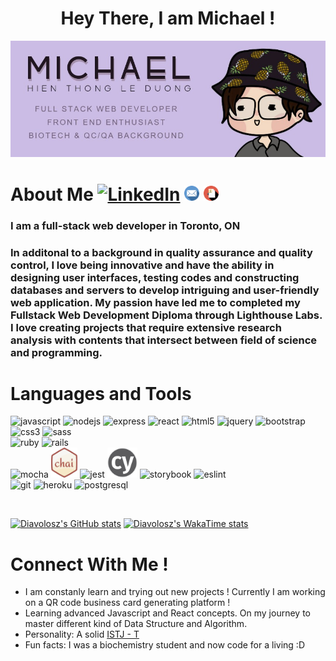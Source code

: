 <h1 style="text-align: center; font-weight: bold;">Hey There, I am Michael ! </h1>

![alt text](./img/BANNER.jpg)


# About Me [<img alt="LinkedIn" height="24px" width="auto" src="https://cdn.jsdelivr.net/gh/devicons/devicon/icons/linkedin/linkedin-original.svg" />](https://www.linkedin.com/in/hienthong-leduong/) [<img alt="Email" height="24px" width="auto" src="./img/email.png" />](mailto:htleduong529@gmail.com) [<img alt="Resume" height="24px" width="auto" src="./img/resumeicon.png" />](https://resume.creddle.io/resume/c61f41ah7ax)

### I am a full-stack web developer in Toronto, ON

### In additonal to a background in quality assurance and quality control, I love being innovative and have the ability in designing user interfaces, testing codes and constructing databases and servers to develop intriguing and user-friendly web application. My passion have led me to completed my Fullstack Web Development Diploma through Lighthouse Labs. I love creating projects that require extensive research analysis with contents that intersect between field of science and programming.


# Languages and Tools
<p> 
<img alt="javascript" height="48px" src="https://cdn.jsdelivr.net/gh/devicons/devicon/icons/javascript/javascript-plain.svg" />
<img alt="nodejs" height="48px" src="https://cdn.jsdelivr.net/gh/devicons/devicon/icons/nodejs/nodejs-original-wordmark.svg" />
<img alt="express" height="48px" src="https://cdn.jsdelivr.net/gh/devicons/devicon/icons/express/express-original-wordmark.svg" />
<img alt="react" height="48px" src="https://cdn.jsdelivr.net/gh/devicons/devicon/icons/react/react-original-wordmark.svg" />
<img alt="html5" height="48px" src="https://cdn.jsdelivr.net/gh/devicons/devicon/icons/html5/html5-original-wordmark.svg" />
<img alt="jquery" height="48px" src="https://cdn.jsdelivr.net/gh/devicons/devicon/icons/jquery/jquery-original-wordmark.svg" />
<img alt="bootstrap" height="48px" src="https://cdn.jsdelivr.net/gh/devicons/devicon/icons/bootstrap/bootstrap-plain-wordmark.svg" />
<img alt="css3" height="48px" src="https://cdn.jsdelivr.net/gh/devicons/devicon/icons/css3/css3-original-wordmark.svg" />
<img alt="sass" height="48px" src="https://cdn.jsdelivr.net/gh/devicons/devicon/icons/sass/sass-original.svg" />

<br>

<img alt="ruby" height="48px" src="https://cdn.jsdelivr.net/gh/devicons/devicon/icons/ruby/ruby-original-wordmark.svg" />
<img alt="rails" height="48px" src="https://cdn.jsdelivr.net/gh/devicons/devicon/icons/rails/rails-plain-wordmark.svg" />

<br>

<img alt="mocha" height="48px" src="https://cdn.jsdelivr.net/gh/devicons/devicon/icons/mocha/mocha-plain.svg" />
<img alt="chai" height="48px" src="./img/chai.png" />
<img alt="jest" height="48px" src="https://cdn.jsdelivr.net/gh/devicons/devicon/icons/jest/jest-plain.svg" />
<img alt="cypress" height="48px" src="./img/cypress.svg"/>
<img alt="storybook" height="48px" src="https://cdn.jsdelivr.net/gh/devicons/devicon/icons/storybook/storybook-original-wordmark.svg" />
<img alt="eslint" height="48px" src="https://cdn.jsdelivr.net/gh/devicons/devicon/icons/eslint/eslint-original-wordmark.svg" />

<br>

<img alt="git" height="48px" src="https://cdn.jsdelivr.net/gh/devicons/devicon/icons/git/git-original-wordmark.svg" />
<img alt="heroku" height="48px" src="https://cdn.jsdelivr.net/gh/devicons/devicon/icons/heroku/heroku-original-wordmark.svg" />
<img alt="postgresql" height="48px" src="https://cdn.jsdelivr.net/gh/devicons/devicon/icons/postgresql/postgresql-original-wordmark.svg" />
</p>

<br>

[![Diavolosz's GitHub stats](https://github-readme-stats.vercel.app/api?username=diavolosz)](https://github.com/anuraghazra/github-readme-stats)
[![Diavolosz's WakaTime stats](https://github-readme-stats.vercel.app/api/wakatime?username=diavolosz)](https://github.com/anuraghazra/github-readme-stats)

# Connect With Me ! 
- I am constanly learn and trying out new projects ! Currently I am working on a QR code business card generating platform !
- Learning advanced Javascript and React concepts. On my journey to master different kind of Data Structure and Algorithm.
- Personality: A solid [ISTJ - T](https://www.16personalities.com/istj-personality)
- Fun facts: I was a biochemistry student and now code for a living :D
